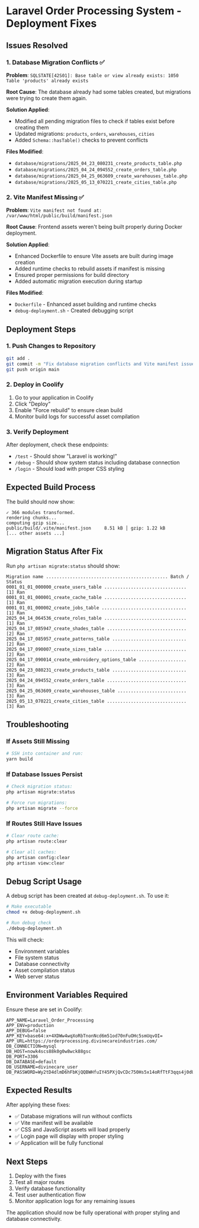 # Laravel Order Processing System - Deployment Fixes

## Issues Resolved

### 1. Database Migration Conflicts ✅
**Problem**: `SQLSTATE[42S01]: Base table or view already exists: 1050 Table 'products' already exists`

**Root Cause**: The database already had some tables created, but migrations were trying to create them again.

**Solution Applied**:
- Modified all pending migration files to check if tables exist before creating them
- Updated migrations: `products`, `orders`, `warehouses`, `cities`
- Added `Schema::hasTable()` checks to prevent conflicts

**Files Modified**:
- `database/migrations/2025_04_23_080231_create_products_table.php`
- `database/migrations/2025_04_24_094552_create_orders_table.php`
- `database/migrations/2025_04_25_063609_create_warehouses_table.php`
- `database/migrations/2025_05_13_070221_create_cities_table.php`

### 2. Vite Manifest Missing ✅
**Problem**: `Vite manifest not found at: /var/www/html/public/build/manifest.json`

**Root Cause**: Frontend assets weren't being built properly during Docker deployment.

**Solution Applied**:
- Enhanced Dockerfile to ensure Vite assets are built during image creation
- Added runtime checks to rebuild assets if manifest is missing
- Ensured proper permissions for build directory
- Added automatic migration execution during startup

**Files Modified**:
- `Dockerfile` - Enhanced asset building and runtime checks
- `debug-deployment.sh` - Created debugging script

## Deployment Steps

### 1. Push Changes to Repository
```bash
git add .
git commit -m "Fix database migration conflicts and Vite manifest issues"
git push origin main
```

### 2. Deploy in Coolify
1. Go to your application in Coolify
2. Click "Deploy"
3. Enable "Force rebuild" to ensure clean build
4. Monitor build logs for successful asset compilation

### 3. Verify Deployment
After deployment, check these endpoints:
- `/test` - Should show "Laravel is working!"
- `/debug` - Should show system status including database connection
- `/login` - Should load with proper CSS styling

## Expected Build Process

The build should now show:
```
✓ 366 modules transformed.
rendering chunks...
computing gzip size...
public/build/.vite/manifest.json     8.51 kB │ gzip: 1.22 kB
[... other assets ...]
```

## Migration Status After Fix

Run `php artisan migrate:status` should show:
```
Migration name .............................................. Batch / Status  
0001_01_01_000000_create_users_table ............................... [1] Ran  
0001_01_01_000001_create_cache_table ............................... [1] Ran  
0001_01_01_000002_create_jobs_table ................................ [1] Ran  
2025_04_14_064536_create_roles_table ............................... [1] Ran  
2025_04_17_085947_create_shades_table .............................. [2] Ran  
2025_04_17_085957_create_patterns_table ............................ [2] Ran  
2025_04_17_090007_create_sizes_table ............................... [2] Ran  
2025_04_17_090014_create_embroidery_options_table .................. [2] Ran  
2025_04_23_080231_create_products_table ............................ [3] Ran  
2025_04_24_094552_create_orders_table .............................. [3] Ran  
2025_04_25_063609_create_warehouses_table .......................... [3] Ran  
2025_05_13_070221_create_cities_table .............................. [3] Ran  
```

## Troubleshooting

### If Assets Still Missing
```bash
# SSH into container and run:
yarn build
```

### If Database Issues Persist
```bash
# Check migration status:
php artisan migrate:status

# Force run migrations:
php artisan migrate --force
```

### If Routes Still Have Issues
```bash
# Clear route cache:
php artisan route:clear

# Clear all caches:
php artisan config:clear
php artisan view:clear
```

## Debug Script Usage

A debug script has been created at `debug-deployment.sh`. To use it:

```bash
# Make executable
chmod +x debug-deployment.sh

# Run debug check
./debug-deployment.sh
```

This will check:
- Environment variables
- File system status
- Database connectivity
- Asset compilation status
- Web server status

## Environment Variables Required

Ensure these are set in Coolify:
```
APP_NAME=Laravel_Order_Processing
APP_ENV=production
APP_DEBUG=false
APP_KEY=base64:x+4XDWw4wqXoRbTnonNcd6m51od70nFuOHc5smUqvOI=
APP_URL=https://orderprocessing.divinecareindustries.com/
DB_CONNECTION=mysql
DB_HOST=nowk4scs88k0g0w8wck88gsc
DB_PORT=3306
DB_DATABASE=default
DB_USERNAME=divinecare_user
DB_PASSWORD=Wy2tD4dlmD6hFbKjQQBWHfuIY45PXjQvCDc750Hs5x14oRfTtF3qqs4j0dUIr5w8
```

## Expected Results

After applying these fixes:
- ✅ Database migrations will run without conflicts
- ✅ Vite manifest will be available
- ✅ CSS and JavaScript assets will load properly
- ✅ Login page will display with proper styling
- ✅ Application will be fully functional

## Next Steps

1. Deploy with the fixes
2. Test all major routes
3. Verify database functionality
4. Test user authentication flow
5. Monitor application logs for any remaining issues

The application should now be fully operational with proper styling and database connectivity. 